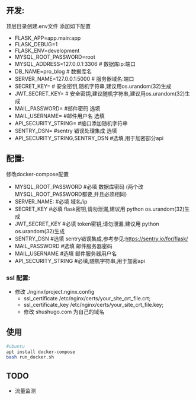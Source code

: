 
## 开发: 
顶层目录创建.env文件
添加如下配置
- FLASK_APP=app.main:app
- FLASK_DEBUG=1
- FLASK_ENV=development
- MYSQL_ROOT_PASSWORD=root
- MYSQL_ADDRESS=127.0.0.1:3306 # 数据库ip:端口
- DB_NAME=pro_blog # 数据库名
- SERVER_NAME=127.0.0.1:5000 # 服务器域名:端口
- SECRET_KEY=   # 安全密钥,随机字符串,建议用os.urandom(32)生成
- JWT_SECRET_KEY= # 安全密钥,建议随机字符串,建议用os.urandom(32)生成
- MAIL_PASSWORD=  #邮件密码 选填
- MAIL_USERNAME=  #邮件用户名 选填
- API_SECURITY_STRING=  #接口添加随机字符串
- SENTRY_DSN=   #sentry 错误处理集成 选填
- API_SECURITY_STRING,SENTRY_DSN #选填,用于加密部分api

## 配置:
修改docker-compose配置
- MYSQL_ROOT_PASSWORD #必填 数据库密码 (两个改MYSQL_ROOT_PASSWORD都要,并且必须相同)
- SERVER_NAME: #必填 域名/ip
- SECRET_KEY #必填 flask密钥,请勿泄漏,建议用 python os.urandom(32)生成
- JWT_SECRET_KEY #必填 token密钥,请勿泄漏,建议用 python os.urandom(32)生成
- SENTRY_DSN #选填 sentry错误集成,参考参见:https://sentry.io/for/flask/
- MAIL_PASSWORD #选填 邮件服务器密码
- MAIL_USERNAME #选填 邮件服务器用户名
- API_SECURITY_STRING #必填,随机字符串,用于加密api

### ssl 配置:
- 修改 ./nginx/project.nginx.config
    - ssl_certificate /etc/nginx/certs/your_site_crt_file.crt;
    - ssl_certificate_key /etc/nginx/certs/your_site_crt_file.key;
    - 修改 shushugo.com 为自己的域名
    
## 使用    
```bash
#ubuntu
apt install docker-compose
bash run_docker.sh
```

## TODO
- 流量监测
